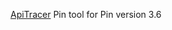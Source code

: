 [ApiTracer](https://github.com/hasherezade/MyPinTools/tree/master/ApiTracer) Pin tool for Pin version 3.6
